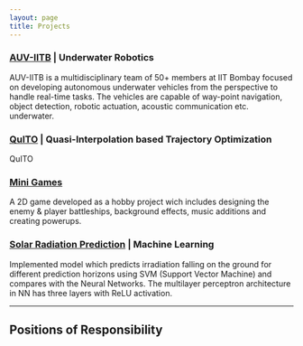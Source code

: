 ```yaml
---
layout: page
title: Projects
---
```


### [AUV-IITB](http://auv-iitb.org/) | Underwater Robotics

AUV-IITB is a multidisciplinary team of 50+ members at IIT Bombay focused on developing autonomous underwater vehicles from the perspective to handle real-time tasks. The vehicles are capable of way-point navigation, object detection, robotic actuation, acoustic communication etc. underwater.


### [QuITO](https://github.com/tcatapano) | Quasi-Interpolation based Trajectory Optimization

QuITO

### [Mini Games](https://github.com/nakulrandad/Games)

A 2D game developed as a hobby project wich includes designing the enemy & player battleships, background effects, music additions and creating powerups.


### [Solar Radiation Prediction](https://docs.google.com/presentation/d/1cYWwQR02r17Bgc7hXHiDjqEfJLtR3x6AE6GK5HvttNw/edit?usp=sharing) | Machine Learning

Implemented model which predicts irradiation falling on the ground for different prediction horizons using SVM (Support Vector Machine) and compares with the Neural Networks. The multilayer perceptron architecture in NN has three layers with ReLU activation.


---

## Positions of Responsibility

